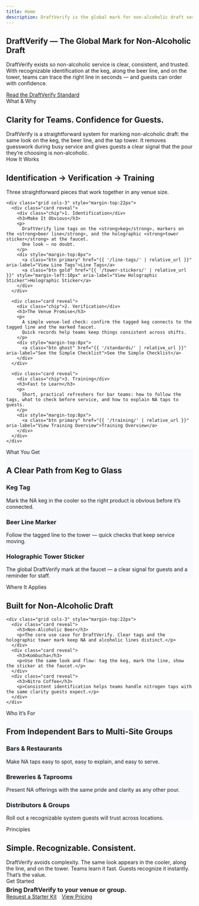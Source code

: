 ```yaml
---
title: Home
description: DraftVerify is the global mark for non-alcoholic draft service — a simple, consistent way to identify NA lines from keg to faucet so guests can trust every pour.
---
```


<!-- HERO -->
<section class="hero">
  <div class="container">
    <div class="hero-card reveal">
      <h1>DraftVerify — The Global Mark for Non-Alcoholic Draft</h1>
      <p>
        DraftVerify exists so non-alcoholic service is clear, consistent, and trusted.  
        With recognizable identification at the keg, along the beer line, and on the tower, teams can trace the right line in seconds — and guests can order with confidence.
      </p>
      <a class="btn gold" href="{{ '/standards/' | relative_url }}">Read the DraftVerify Standard</a>
    </div>
  </div>
</section>

<!-- WHAT & WHY -->
<section class="section center" id="why">
  <div class="container">
    <div class="kicker">What & Why</div>
    <h2 class="h2">Clarity for Teams. Confidence for Guests.</h2>
    <p style="max-width:820px;margin:0 auto">
      DraftVerify is a straightforward system for marking non-alcoholic draft: the same look on the keg, the beer line, and the tap tower.  
      It removes guesswork during busy service and gives guests a clear signal that the pour they’re choosing is non-alcoholic.
    </p>
  </div>
</section>

<!-- FRAMEWORK (simple, venue-led) -->
<section class="section center" id="framework">
  <div class="container">
    <div class="kicker">How It Works</div>
    <h2 class="h2">Identification → Verification → Training</h2>
    <p>Three straightforward pieces that work together in any venue size.</p>

    <div class="grid cols-3" style="margin-top:22px">
      <div class="card reveal">
        <div class="chip">1. Identification</div>
        <h3>Make It Obvious</h3>
        <p>
          DraftVerify line tags on the <strong>keg</strong>, markers on the <strong>beer line</strong>, and the holographic <strong>tower sticker</strong> at the faucet.  
          One look — no doubt.
        </p>
        <div style="margin-top:8px">
          <a class="btn primary" href="{{ '/line-tags/' | relative_url }}" aria-label="View Line Tags">Line Tags</a>
          <a class="btn gold" href="{{ '/tower-stickers/' | relative_url }}" style="margin-left:10px" aria-label="View Holographic Sticker">Holographic Sticker</a>
        </div>
      </div>

      <div class="card reveal">
        <div class="chip">2. Verification</div>
        <h3>The Venue Promise</h3>
        <p>
          A simple venue-led check: confirm the tagged keg connects to the tagged line and the marked faucet.  
          Quick records help teams keep things consistent across shifts.
        </p>
        <div style="margin-top:8px">
          <a class="btn ghost" href="{{ '/standards/' | relative_url }}" aria-label="See the Simple Checklist">See the Simple Checklist</a>
        </div>
      </div>

      <div class="card reveal">
        <div class="chip">3. Training</div>
        <h3>Fast to Learn</h3>
        <p>
          Short, practical refreshers for bar teams: how to follow the tags, what to check before service, and how to explain NA taps to guests.
        </p>
        <div style="margin-top:8px">
          <a class="btn primary" href="{{ '/training/' | relative_url }}" aria-label="View Training Overview">Training Overview</a>
        </div>
      </div>
    </div>
  </div>
</section>

<!-- WHAT YOU GET -->
<section class="section" id="deliverables" style="background:#f7f9fc">
  <div class="container">
    <div class="kicker center">What You Get</div>
    <h2 class="h2 center">A Clear Path from Keg to Glass</h2>
    <div class="grid cols-3" style="margin-top:22px">
      <div class="card reveal">
        <h3>Keg Tag</h3>
        <p>Mark the NA keg in the cooler so the right product is obvious before it’s connected.</p>
      </div>
      <div class="card reveal">
        <h3>Beer Line Marker</h3>
        <p>Follow the tagged line to the tower — quick checks that keep service moving.</p>
      </div>
      <div class="card reveal">
        <h3>Holographic Tower Sticker</h3>
        <p>The global DraftVerify mark at the faucet — a clear signal for guests and a reminder for staff.</p>
      </div>
    </div>
  </div>
</section>

<!-- WHERE IT APPLIES (NA beer first; others secondary, non-technical) -->
<section class="section" id="categories">
  <div class="container">
    <div class="kicker center">Where It Applies</div>
    <h2 class="h2 center">Built for Non-Alcoholic Draft</h2>

    <div class="grid cols-3" style="margin-top:22px">
      <div class="card reveal">
        <h3>Non-Alcoholic Beer</h3>
        <p>The core use case for DraftVerify. Clear tags and the holographic tower mark keep NA and alcoholic lines distinct.</p>
      </div>
      <div class="card reveal">
        <h3>Kombucha</h3>
        <p>Use the same look and flow: tag the keg, mark the line, show the sticker at the faucet.</p>
      </div>
      <div class="card reveal">
        <h3>Nitro Coffee</h3>
        <p>Consistent identification helps teams handle nitrogen taps with the same clarity guests expect.</p>
      </div>
    </div>
  </div>
</section>

<!-- WHO IT'S FOR -->
<section class="section" id="audiences" style="background:#f7f9fc">
  <div class="container">
    <div class="kicker center">Who It’s For</div>
    <h2 class="h2 center">From Independent Bars to Multi-Site Groups</h2>
    <div class="grid cols-3" style="margin-top:22px">
      <div class="card reveal"><h3>Bars & Restaurants</h3><p>Make NA taps easy to spot, easy to explain, and easy to serve.</p></div>
      <div class="card reveal"><h3>Breweries & Taprooms</h3><p>Present NA offerings with the same pride and clarity as any other pour.</p></div>
      <div class="card reveal"><h3>Distributors & Groups</h3><p>Roll out a recognizable system guests will trust across locations.</p></div>
    </div>
  </div>
</section>

<!-- LIGHTWEIGHT PRINCIPLES -->
<section class="section" id="principles">
  <div class="container">
    <div class="kicker center">Principles</div>
    <h2 class="h2 center">Simple. Recognizable. Consistent.</h2>
    <p style="max-width:820px;margin:0 auto">
      DraftVerify avoids complexity. The same look appears in the cooler, along the line, and on the tower.  
      Teams learn it fast. Guests recognize it instantly. That’s the value.
    </p>
  </div>
</section>

<!-- CTA -->
<section class="section-sm">
  <div class="container">
    <div class="cta-band reveal">
      <div>
        <div class="kicker">Get Started</div>
        <h3 style="margin:.3rem 0 0;">Bring DraftVerify to your venue or group.</h3>
      </div>
      <div>
        <a class="btn primary" href="{{ '/contact/' | relative_url }}">Request a Starter Kit</a>
        <a class="btn ghost" href="{{ '/pricing/' | relative_url }}" style="margin-left:10px;">View Pricing</a>
      </div>
    </div>
  </div>
</section>

<!-- FAQ SCHEMA (non-technical, venue-led) -->
<script type="application/ld+json">
{
  "@context":"https://schema.org",
  "@type":"FAQPage",
  "mainEntity":[
    {
      "@type":"Question",
      "name":"What is DraftVerify?",
      "acceptedAnswer":{
        "@type":"Answer",
        "text":"DraftVerify is a simple, recognizable system for identifying non-alcoholic draft — the same look on the keg, along the beer line, and on the tower so teams and guests can trust every pour."
      }
    },
    {
      "@type":"Question",
      "name":"How does DraftVerify help my team?",
      "acceptedAnswer":{
        "@type":"Answer",
        "text":"It removes guesswork. Staff follow the DraftVerify tag on the keg, the marker on the line, and the holographic sticker on the faucet. Checks are quick and consistent across shifts."
      }
    },
    {
      "@type":"Question",
      "name":"Do I need special equipment or audits?",
      "acceptedAnswer":{
        "@type":"Answer",
        "text":"No. DraftVerify is venue-led and designed to work with standard draft setups. The focus is clear identification and simple practices your team can maintain."
      }
    }
  ]
}
</script>
